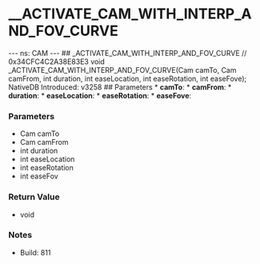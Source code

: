 # __ACTIVATE_CAM_WITH_INTERP_AND_FOV_CURVE

--- ns: CAM --- ## _ACTIVATE_CAM_WITH_INTERP_AND_FOV_CURVE  // 0x34CFC4C2A38E83E3 void _ACTIVATE_CAM_WITH_INTERP_AND_FOV_CURVE(Cam camTo, Cam camFrom, int duration, int easeLocation, int easeRotation, int easeFove);  NativeDB Introduced: v3258  ## Parameters * **camTo**: * **camFrom**: * **duration**: * **easeLocation**: * **easeRotation**: * **easeFove**:

### Parameters
* Cam camTo
* Cam camFrom
* int duration
* int easeLocation
* int easeRotation
* int easeFov

### Return Value
* void

### Notes
* Build: 811

